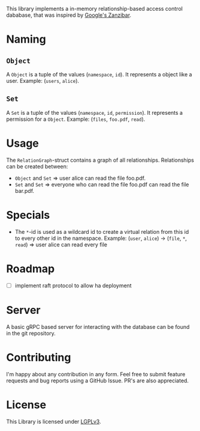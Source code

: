 This library implements a in-memory relationship-based access control dababase, that was inspired by [Google's Zanzibar](https://research.google/pubs/pub48190/).

# Naming
## `Object`
A `Object` is a tuple of the values (`namespace`, `id`).
It represents a object like a user.
Example: (`users`, `alice`).

## `Set`
A `Set` is a tuple of the values (`namespace`, `id`, `permission`).
It represents a permission for a `Object`.
Example: (`files`, `foo.pdf`, `read`).

# Usage
The `RelationGraph`-struct contains a graph of all relationships.
Relationships can be created between:
- `Object` and `Set` => user alice can read the file foo.pdf.
- `Set` and `Set` => everyone who can read the file foo.pdf can read the file bar.pdf.

# Specials
- The `*`-id is used as a wildcard id to create a virtual relation from this id to every other id in the namespace.
  Example: (`user`, `alice`) -> (`file`, `*`, `read`) => user alice can read every file



# Roadmap
- [ ] implement raft protocol to allow ha deployment

# Server
A basic gRPC based server for interacting with the database can be found in the git repository.

# Contributing
I'm happy about any contribution in any form.
Feel free to submit feature requests and bug reports using a GitHub Issue.
PR's are also appreciated.

# License
This Library is licensed under [LGPLv3](https://www.gnu.org/licenses/lgpl-3.0.en.html).
